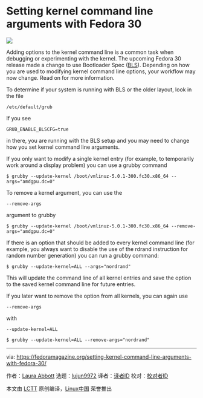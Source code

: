 [#]: collector: (lujun9972)
[#]: translator: (geekpi)
[#]: reviewer: ( )
[#]: publisher: ( )
[#]: url: ( )
[#]: subject: (Setting kernel command line arguments with Fedora 30)
[#]: via: (https://fedoramagazine.org/setting-kernel-command-line-arguments-with-fedora-30/)
[#]: author: (Laura Abbott https://fedoramagazine.org/makes-fedora-kernel/)

Setting kernel command line arguments with Fedora 30
======

![][1]

Adding options to the kernel command line is a common task when debugging or experimenting with the kernel. The upcoming Fedora 30 release made a change to use Bootloader Spec ([BLS][2]). Depending on how you are used to modifying kernel command line options, your workflow may now change. Read on for more information.

To determine if your system is running with BLS or the older layout, look in the file

```
/etc/default/grub
```

If you see

```
GRUB_ENABLE_BLSCFG=true
```

in there, you are running with the BLS setup and you may need to change how you set kernel command line arguments.

If you only want to modify a single kernel entry (for example, to temporarily work around a display problem) you can use a grubby command

```
$ grubby --update-kernel /boot/vmlinuz-5.0.1-300.fc30.x86_64 --args="amdgpu.dc=0"
```

To remove a kernel argument, you can use the

```
--remove-args
```
argument to grubby

```
$ grubby --update-kernel /boot/vmlinuz-5.0.1-300.fc30.x86_64 --remove-args="amdgpu.dc=0"
```

If there is an option that should be added to every kernel command line (for example, you always want to disable the use of the rdrand instruction for random number generation) you can run a grubby command:

```
$ grubby --update-kernel=ALL --args="nordrand"
```

This will update the command line of all kernel entries and save the option to the saved kernel command line for future entries.

If you later want to remove the option from all kernels, you can again use

```
--remove-args
```
with

```
--update-kernel=ALL
```

```
$ grubby --update-kernel=ALL --remove-args="nordrand"
```

--------------------------------------------------------------------------------

via: https://fedoramagazine.org/setting-kernel-command-line-arguments-with-fedora-30/

作者：[Laura Abbott][a]
选题：[lujun9972][b]
译者：[译者ID](https://github.com/译者ID)
校对：[校对者ID](https://github.com/校对者ID)

本文由 [LCTT](https://github.com/LCTT/TranslateProject) 原创编译，[Linux中国](https://linux.cn/) 荣誉推出

[a]: https://fedoramagazine.org/makes-fedora-kernel/
[b]: https://github.com/lujun9972
[1]: https://fedoramagazine.org/wp-content/uploads/2019/03/f30-kernel-1-816x345.jpg
[2]: https://fedoraproject.org/wiki/Changes/BootLoaderSpecByDefault

